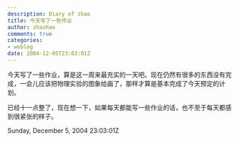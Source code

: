 ```yaml
---
description: Diary of zhao
title: 今天写了一些作业
author: zhaohao
comments: true
categories:
- weblog
date: 2004-12-05T23:03:01Z
---
```


今天写了一些作业，算是这一周来最充实的一天吧。现在仍然有很多的东西没有完成，一会儿应该把物理实验的图象给画了，那样才算是基本完成了今天预定的计划。

已经十一点整了，现在想一下，如果每天都能写一些作业的话，也不至于每天都感到很紧张的样子。

Sunday, December 5, 2004 23:03:01Z
